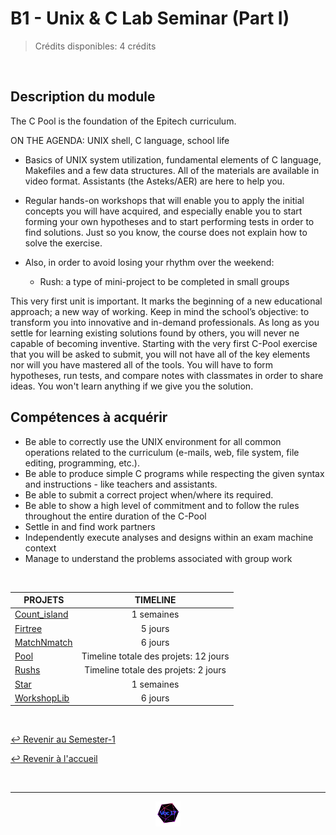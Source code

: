 # B1 - Unix & C Lab Seminar  (Part I)

> Crédits disponibles: 4 crédits
<br>

## Description du module
The C Pool is the foundation of the Epitech curriculum.

ON THE AGENDA: UNIX shell, C language, school life

- Basics of UNIX system utilization, fundamental elements of C language, Makefiles and a few data structures. All of the materials are available in video format. Assistants (the Asteks/AER) are here to help you. 

- Regular hands-on workshops that will enable you to apply the initial concepts you will have acquired, and especially enable you to start forming your own hypotheses and to start performing tests in order to find solutions. Just so you know, the course does not explain how to solve the exercise.  

- Also, in order to avoid losing your rhythm over the weekend:
  * Rush: a type of mini-project to be completed in small groups

This very first unit is important. It marks the beginning of  a new educational approach; a new way of working. Keep in mind the school’s objective: to  transform you into innovative and in-demand professionals. As long as you settle for learning existing solutions found by others, you will never ne capable of becoming inventive.  Starting with the very first C-Pool exercise that you will be asked to submit, you will not have all of the key elements  nor will you have mastered all of the tools. You will have to form hypotheses, run tests, and compare notes with classmates in order to share ideas. You won't learn anything if we give you the solution. 

## Compétences à acquérir
 - Be able to correctly use the UNIX environment for all common operations related to the curriculum (e-mails, web, file system, file editing, programming, etc.).
 - Be able to produce simple C programs while respecting the given syntax and instructions - like teachers and assistants.
 - Be able to submit a correct project when/where its required.
 - Be able to show a high level of commitment and to follow the rules throughout the entire duration of the C-Pool
 - Settle in and find work partners
 - Independently execute analyses and designs within an exam machine context
 - Manage to understand the problems associated with group work
<br>


<table align="center">
    <thead>
        <tr>
            <th>PROJETS</th>
            <th>TIMELINE</th>
        </tr>
    </thead>
    <tbody>
        <tr>
            <td><a href="https://github.com/Studio-17/Epitech-Subjects/tree/main/Semester-1/B-CPE-100/Count_island/">Count_island</a></td>
            <td align="center">1 semaines</td>
        </tr>
        <tr>
            <td><a href="https://github.com/Studio-17/Epitech-Subjects/tree/main/Semester-1/B-CPE-100/Firtree/">Firtree</a></td>
            <td align="center">5 jours</td>
        </tr>
        <tr>
            <td><a href="https://github.com/Studio-17/Epitech-Subjects/tree/main/Semester-1/B-CPE-100/MatchNmatch/">MatchNmatch</a></td>
            <td align="center">6 jours</td>
        </tr>
        <tr>
            <td><a href="https://github.com/Studio-17/Epitech-Subjects/tree/main/Semester-1/B-CPE-100/Pool/">Pool</a></td>
            <td align="center">Timeline totale des projets: 12 jours</td>
        </tr>
        <tr>
            <td><a href="https://github.com/Studio-17/Epitech-Subjects/tree/main/Semester-1/B-CPE-100/Rushs/">Rushs</a></td>
            <td align="center">Timeline totale des projets: 2 jours</td>
        </tr>
        <tr>
            <td><a href="https://github.com/Studio-17/Epitech-Subjects/tree/main/Semester-1/B-CPE-100/Star/">Star</a></td>
            <td align="center">1 semaines</td>
        </tr>
        <tr>
            <td><a href="https://github.com/Studio-17/Epitech-Subjects/tree/main/Semester-1/B-CPE-100/WorkshopLib/">WorkshopLib</a></td>
            <td align="center">6 jours</td>
        </tr>
    </tbody>
</table>
<br>

[↩️ Revenir au Semester-1](https://github.com/Studio-17/Epitech-Subjects/tree/main/Semester-1)

[↩️ Revenir à l'accueil](https://github.com/Studio-17/Epitech-Subjects)

<br>

---

<div align="center">

<a href="https://github.com/Studio-17" target="_blank"><img src="../../assets/voc17.gif" width="40"></a>

</div>